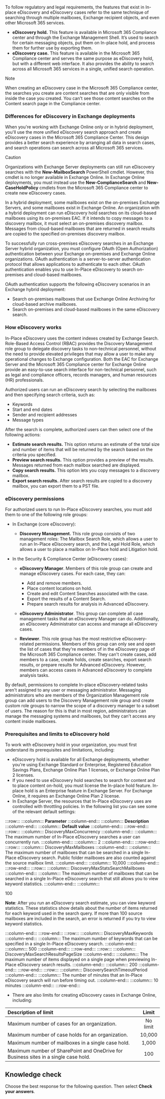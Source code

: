 To follow regulatory and legal requirements, the features that exist in In-place eDiscovery and eDiscovery cases refer to the same technique of searching through multiple mailboxes, Exchange recipient objects, and even other Microsoft 365 services.

 -  **eDiscovery hold.** This feature is available in Microsoft 365 Compliance center and through the Exchange Management Shell. It’s used to search for certain messaging objects, put them on In-place hold, and process them for further use by exporting them.
 -  **eDiscovery case.** This feature is available in the Microsoft 365 Compliance center and serves the same purpose as eDiscovery hold, but with a different web interface. It also provides the ability to search across all Microsoft 365 services in a single, unified search operation.

> [!NOTE]
> When creating an eDiscovery case in the Microsoft 365 Compliance center, the searches you create are content searches that are only visible from inside the case you created. You can't see those content searches on the Content search page in the Compliance center.

### Differences for eDiscovery in Exchange deployments

When you're working with Exchange Online only or in hybrid deployment, you'll use the more unified eDiscovery search approach and create eDiscovery cases in the Microsoft 365 Compliance Center. This design provides a better search experience by arranging all data in search cases, and search operations can search across all Microsoft 365 services.

> [!CAUTION]
> Organizations with Exchange Server deployments can still run eDiscovery searches with the **New-MailboxSearch** PowerShell cmdlet. However, this cmdlet is no longer available in Exchange Online. In Exchange Online deployments, you must instead use the **New-ComplianceSearch** and **New-CaseHoldPolicy** cmdlets from the Microsoft 365 Compliance center to create new eDiscovery cases.

In a hybrid deployment, some mailboxes exist on the on-premises Exchange Servers, and some mailboxes exist in Exchange Online. An organization with a hybrid deployment can run eDiscovery hold searches on its cloud-based mailboxes using its on-premises EAC. If it intends to copy messages to a discovery mailbox, it must select an on-premises discovery mailbox. Messages from cloud-based mailboxes that are returned in search results are copied to the specified on-premises discovery mailbox.

To successfully run cross-premises eDiscovery searches in an Exchange Server hybrid organization, you must configure OAuth (Open Authorization) authentication between your Exchange on-premises and Exchange Online organizations. OAuth authentication is a server-to-server authentication protocol that allows applications to authenticate to each other. OAuth authentication enables you to use In-Place eDiscovery to search on-premises and cloud-based mailboxes.

OAuth authentication supports the following eDiscovery scenarios in an Exchange hybrid deployment:

 -  Search on-premises mailboxes that use Exchange Online Archiving for cloud-based archive mailboxes.
 -  Search on-premises and cloud-based mailboxes in the same eDiscovery search.

### How eDiscovery works

In-Place eDiscovery uses the content indexes created by Exchange Search. Role-Based Access Control (RBAC) provides the Discovery Management role group to delegate discovery tasks to non-technical personnel, without the need to provide elevated privileges that may allow a user to make any operational changes to Exchange configuration. Both the EAC for Exchange Server and the Microsoft 365 Compliance center for Exchange Online provide an easy-to-use search interface for non-technical personnel, such as legal and compliance officers, records managers, and human resources (HR) professionals.

Authorized users can run an eDiscovery search by selecting the mailboxes and then specifying search criteria, such as:

 -  Keywords
 -  Start and end dates
 -  Sender and recipient addresses
 -  Message types

After the search is complete, authorized users can then select one of the following actions:

 -  **Estimate search results.** This option returns an estimate of the total size and number of items that will be returned by the search based on the criteria you specified.
 -  **Preview search results.** This option provides a preview of the results. Messages returned from each mailbox searched are displayed.
 -  **Copy search results.** This option lets you copy messages to a discovery mailbox.
 -  **Export search results.** After search results are copied to a discovery mailbox, you can export them to a PST file.

### eDiscovery permissions

For authorized users to run In-Place eDiscovery searches, you must add them to one of the following role groups:

 -  In Exchange (core eDiscovery):
    
     -  **Discovery Management.** This role group consists of two management roles: The Mailbox Search Role, which allows a user to run an In-Place eDiscovery search, and the Legal Hold Role, which allows a user to place a mailbox on In-Place hold and Litigation hold.
 -  In the Security &amp; Compliance Center (eDiscovery cases):
    
     -  **eDiscovery Manager**. Members of this role group can create and manage eDiscovery cases. For each case, they can:
        
         -  Add and remove members.
         -  Place content locations on hold.
         -  Create and edit Content Searches associated with the case.
         -  Export the results of a Content Search.
         -  Prepare search results for analysis in Advanced eDiscovery.
     -  **eDiscovery Administrator**. This group can complete all case management tasks that an eDiscovery Manager can do. Additionally, an eDiscovery Administrator can access and manage all eDiscovery cases.
     -  **Reviewer**. This role group has the most restrictive eDiscovery-related permissions. Members of this group can only see and open the list of cases that they're members of in the eDiscovery page of the Microsoft 365 Compliance center. They can't create cases, add members to a case, create holds, create searches, export search results, or prepare results for Advanced eDiscovery. However, members can access cases in Advanced eDiscovery to complete analysis tasks.

By default, permissions to complete In-place eDiscovery-related tasks aren't assigned to any user or messaging administrator. Messaging administrators who are members of the Organization Management role group can add users to the Discovery Management role group and create custom role groups to narrow the scope of a discovery manager to a subset of users. The reason for this is that in most region, administrators can manage the messaging systems and mailboxes, but they can't access any content inside mailboxes.

### Prerequisites and limits to eDiscovery hold

To work with eDiscovery hold in your organization, you must first understand its prerequisites and limitations, including:

 -  eDiscovery hold is available for all Exchange deployments, whether you're using Exchange Standard or Enterprise, Registered Education Savings Plans, Exchange Online Plan 1 licenses, or Exchange Online Plan 2 licenses.
 -  If you need to use eDiscovery hold searches to search for content and to place content on-hold, you must license the In-place hold feature. In-place hold is an Enterprise feature in Exchange Server. For Exchange Online, it requires an Exchange Online Plan 2 license.
 -  In Exchange Server, the resources that In-Place eDiscovery uses are controlled with throttling policies. In the following list you can see some of the relevant default settings:

:::row:::
  :::column:::
    **Parameter**
  :::column-end:::
  :::column:::
    **Description**
  :::column-end:::
  :::column:::
    **Default value**
  :::column-end:::
:::row-end:::
:::row:::
  :::column:::
    DiscoveryMaxConcurrency
  :::column-end:::
  :::column:::
    The maximum number of In-Place eDiscovery searches a user can concurrently run.
  :::column-end:::
  :::column:::
    2
  :::column-end:::
:::row-end:::
:::row:::
  :::column:::
    DiscoveryMaxMailboxes
  :::column-end:::
  :::column:::
    The maximum number of mailboxes that can be searched in a single In-Place eDiscovery search. Public folder mailboxes are also counted against the source mailbox limit.
  :::column-end:::
  :::column:::
    10,000
  :::column-end:::
:::row-end:::
:::row:::
  :::column:::
    DiscoveryMaxStatsSearchMailboxes
  :::column-end:::
  :::column:::
    The maximum number of mailboxes that can be searched in a single In-Place eDiscovery search that still allows you to view keyword statistics.
  :::column-end:::
  :::column:::
    

100


**Note**: After you run an eDiscovery search estimate, you can view keyword statistics. These statistics show details about the number of items returned for each keyword used in the search query. If more than 100 source mailboxes are included in the search, an error is returned if you try to view keyword statistics.


  :::column-end:::
:::row-end:::
:::row:::
  :::column:::
    DiscoveryMaxKeywords
  :::column-end:::
  :::column:::
    The maximum number of keywords that can be specified in a single In-Place eDiscovery search.
  :::column-end:::
  :::column:::
    500
  :::column-end:::
:::row-end:::
:::row:::
  :::column:::
    DiscoveryMaxSearchResultsPageSize
  :::column-end:::
  :::column:::
    The maximum number of items displayed on a single page when previewing In-Place eDiscovery search results.
  :::column-end:::
  :::column:::
    200
  :::column-end:::
:::row-end:::
:::row:::
  :::column:::
    DiscoverySearchTimeoutPeriod
  :::column-end:::
  :::column:::
    The number of minutes that an In-Place eDiscovery search will run before timing out.
  :::column-end:::
  :::column:::
    10 minutes
  :::column-end:::
:::row-end:::


 -  There are also limits for creating eDiscovery cases in Exchange Online, including:

| **Description of limit**                                                            | **Limit** |
|:----------------------------------------------------------------------------------- |:---------:|
| Maximum number of cases for an organization.                                        | No limit  |
| Maximum number of case holds for an organization.                                   |  10,000   |
| Maximum number of mailboxes in a single case hold.                                  |   1,000   |
| Maximum number of SharePoint and OneDrive for Business sites in a single case hold. |    100    |

## Knowledge check

Choose the best response for the following question. Then select **Check your answers**.